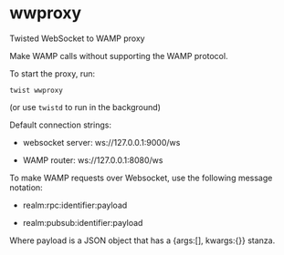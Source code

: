 # wwproxy
Twisted WebSocket to WAMP proxy

Make WAMP calls without supporting the WAMP protocol.

To start the proxy, run:

`twist wwproxy`

(or use `twistd` to run in the background)

Default connection strings:

* websocket server: ws://127.0.0.1:9000/ws

* WAMP router: ws://127.0.0.1:8080/ws

To make WAMP requests over Websocket, use the following message notation:

* realm:rpc:identifier:payload

* realm:pubsub:identifier:payload

Where payload is a JSON object that has a {args:[], kwargs:{}} stanza.
